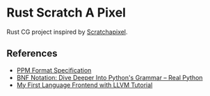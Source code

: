 # Rust Scratch A Pixel

Rust CG project inspired by [Scratchapixel](https://www.scratchapixel.com).

## References

- [PPM Format Specification](https://netpbm.sourceforge.net/doc/ppm.html)
- [BNF Notation: Dive Deeper Into Python's Grammar – Real Python](https://realpython.com/python-bnf-notation)
- [My First Language Frontend with LLVM Tutorial](https://llvm.org/docs/tutorial/MyFirstLanguageFrontend/index.html)
